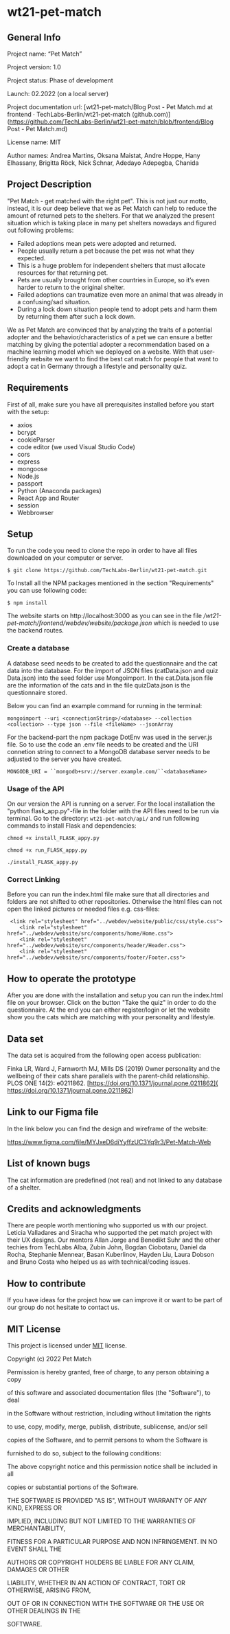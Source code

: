 # wt21-pet-match

## General Info

Project name: “Pet Match”

Project version: 1.0

Project status: Phase of development

Launch: 02.2022 (on a local server)

Project documentation url: [wt21-pet-match/Blog Post - Pet Match.md at frontend · TechLabs-Berlin/wt21-pet-match (github.com)](https://github.com/TechLabs-Berlin/wt21-pet-match/blob/frontend/Blog Post - Pet Match.md)

License name: MIT

Author names: Andrea Martins, Oksana Maistat, Andre Hoppe, Hany Elhassany, Brigitta Röck, Nick Schnar, Adedayo Adepegba, Chanida



## Project Description 

"Pet Match - get matched with the right pet". This is not just our motto, instead, it is our deep believe that we as Pet Match can help to reduce the amount of returned pets to the shelters. For that we analyzed the present situation which is taking place in many pet shelters nowadays and figured out following problems:

- Failed adoptions mean pets were adopted and returned.
- People usually return a pet because the pet was not what they expected.
- This is a huge problem for independent shelters that must allocate resources for that returning pet.
- Pets are usually brought from other countries in Europe, so it’s even harder to return to the original shelter.
- Failed adoptions can traumatize even more an animal that was already in a confusing/sad situation.
- During a lock down situation people tend to adopt pets and harm them by returning them after such a lock down.

We as Pet Match are convinced that by analyzing the traits of a potential adopter and the behavior/characteristics of a pet we can ensure a better matching by giving the potential adopter a recommendation based on a machine learning model which we deployed on a website. With that user-friendly website we want to find the best cat match for people that want to adopt a cat in Germany through a lifestyle and personality quiz.



## Requirements

First of all, make sure you have all prerequisites installed before you start with the setup:

- axios
- bcrypt
- cookieParser
- code editor (we used Visual Studio Code)
- cors
- express
- mongoose
- Node.js
- passport
- Python (Anaconda packages)
- React App and Router
- session
- Webbrowser

## Setup

To run the code you need to clone the repo in order to have all files downloaded on your computer or server.

```
$ git clone https://github.com/TechLabs-Berlin/wt21-pet-match.git
```

To Install all the NPM packages mentioned in the section "Requirements" you can use following code:

`$ npm install` 

The website starts on http://localhost:3000 as you can see in the file */wt21-pet-match/frontend/webdev/website/package.json* which is needed to use the backend routes.



### Create a database

A database seed needs to be created to add the questionnaire and the cat data into the database. For the import of JSON files (catData.json and quiz Data.json) into the seed folder use Mongoimport. In the cat.Data.json file are the information of the cats and in the file quizData.json is the questionnaire stored.

Below you can find an example command for running in the terminal:

```
mongoimport --uri <connectionString>/<database> --collection <collection> --type json --file <fileName> --jsonArray
```

For the backend-part the npm package DotEnv was used in the server.js file. So to use the code an .env file needs to be created and the URI connetion string to connect to a MongoDB database server needs to be adjusted to the server you have created.

```
MONGODB_URI = ``mongodb+srv://server.example.com/``<databaseName>
```



### Usage of the API 

On our version the API is running on a server. For the local installation the "python flask_app.py"-file in the folder with the API files need to be run via terminal. Go to the directory: `wt21-pet-match/api/` and run following commands to install Flask and dependencies:

```
chmod +x install_FLASK_appy.py
```

```
chmod +x run_FLASK_appy.py
```

```
./install_FLASK_appy.py
```



### Correct Linking

Before you can run the index.html file make sure that all directories and folders are not shifted to other repositories. Otherwise the html files can not open the linked pictures or needed files e.g. css-files:

```
 <link rel="stylesheet" href="../webdev/website/public/css/style.css">
    <link rel="stylesheet" href="../webdev/website/src/components/home/Home.css">
    <link rel="stylesheet" href="../webdev/website/src/components/header/Header.css">
    <link rel="stylesheet" href="../webdev/website/src/components/footer/Footer.css">
```



## How to operate the prototype

After you are done with the installation and setup you can run the index.html file on your browser.  Click on the button "Take the quiz" in order to do the questionnaire. At the end you can either register/login or let the website show you the cats which are matching with your personality and lifestyle.



## Data set

The data set is acquired from the following open access publication:

Finka LR, Ward J, Farnworth MJ, Mills DS (2019) Owner personality and the wellbeing of their cats share parallels with the parent-child relationship. PLOS ONE 14(2): e0211862. [https://doi.org/10.1371/journal.pone.0211862]( https://doi.org/10.1371/journal.pone.0211862)



## Link to our Figma file

In the link below you can find the design and wireframe of the website:

https://www.figma.com/file/MYJxeD6diYyffzUC3Yq9r3/Pet-Match-Web



## List of known bugs

The cat information are predefined (not real) and not linked to any database of a shelter.



## Credits and acknowledgments

There are people worth mentioning who supported us with our project. Leticia Valladares and Siracha who supported the pet match project with their UX designs. Our mentors Allan Jorge and Benedikt Suhr and the other techies from TechLabs Alba, Zubin John, Bogdan Ciobotaru, Daniel da Rocha, Stephanie Mennear, Basan Kuberlinov, Hayden Liu, Laura Dobson and Bruno Costa who helped us as with technical/coding issues.



## How to contribute

If you have ideas for the project how we can improve it or want to be part of our group do not hesitate to contact us.



## MIT License

This project is licensed under [MIT](https://opensource.org/licenses/MIT) license.

Copyright (c) 2022 Pet Match

 

Permission is hereby granted, free of charge, to any person obtaining a copy

of this software and associated documentation files (the "Software"), to deal

in the Software without restriction, including without limitation the rights

to use, copy, modify, merge, publish, distribute, sublicense, and/or sell

copies of the Software, and to permit persons to whom the Software is

furnished to do so, subject to the following conditions:

 

The above copyright notice and this permission notice shall be included in all

copies or substantial portions of the Software.

 

THE SOFTWARE IS PROVIDED "AS IS", WITHOUT WARRANTY OF ANY KIND, EXPRESS OR

IMPLIED, INCLUDING BUT NOT LIMITED TO THE WARRANTIES OF MERCHANTABILITY,

FITNESS FOR A PARTICULAR PURPOSE AND NON INFRINGEMENT. IN NO EVENT SHALL THE

AUTHORS OR COPYRIGHT HOLDERS BE LIABLE FOR ANY CLAIM, DAMAGES OR OTHER

LIABILITY, WHETHER IN AN ACTION OF CONTRACT, TORT OR OTHERWISE, ARISING FROM,

OUT OF OR IN CONNECTION WITH THE SOFTWARE OR THE USE OR OTHER DEALINGS IN THE

SOFTWARE.
